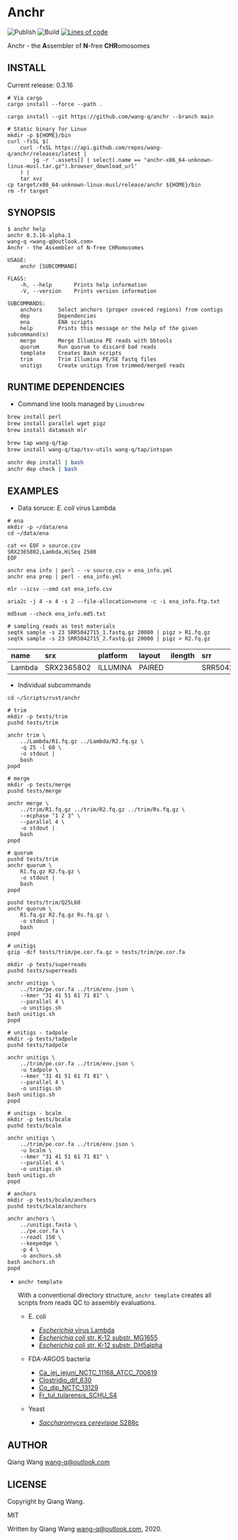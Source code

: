 # Anchr

![Publish](https://github.com/wang-q/anchr/workflows/Publish/badge.svg)
![Build](https://github.com/wang-q/anchr/workflows/Build/badge.svg)
[![Lines of code](https://tokei.ekzhang.com/b1/github/wang-q/anchr?category=code)](https://github.com//wang-q/anchr)

Anchr - the **A**ssembler of **N**-free **CHR**omosomes

## INSTALL

Current release: 0.3.16

```shell script
# Via cargo
cargo install --force --path .

cargo install --git https://github.com/wang-q/anchr --branch main

# Static binary for Linux
mkdir -p ${HOME}/bin
curl -fsSL $(
    curl -fsSL https://api.github.com/repos/wang-q/anchr/releases/latest |
        jq -r '.assets[] | select(.name == "anchr-x86_64-unknown-linux-musl.tar.gz").browser_download_url'
    ) |
    tar xvz
cp target/x86_64-unknown-linux-musl/release/anchr ${HOME}/bin
rm -fr target

```

## SYNOPSIS

```
$ anchr help
anchr 0.3.16-alpha.1
wang-q <wang-q@outlook.com>
Anchr - the Assembler of N-free CHRomosomes

USAGE:
    anchr [SUBCOMMAND]

FLAGS:
    -h, --help       Prints help information
    -V, --version    Prints version information

SUBCOMMANDS:
    anchors     Select anchors (proper covered regions) from contigs
    dep         Dependencies
    ena         ENA scripts
    help        Prints this message or the help of the given subcommand(s)
    merge       Merge Illumina PE reads with bbtools
    quorum      Run quorum to discard bad reads
    template    Creates Bash scripts
    trim        Trim Illumina PE/SE fastq files
    unitigs     Create unitigs from trimmed/merged reads

```

## RUNTIME DEPENDENCIES

* Command line tools managed by `Linuxbrew`

```bash
brew install perl
brew install parallel wget pigz
brew install datamash mlr

brew tap wang-q/tap
brew install wang-q/tap/tsv-utils wang-q/tap/intspan

anchr dep install | bash
anchr dep check | bash

```

## EXAMPLES

* Data soruce: *E. coli* virus Lambda

```shell script
# ena
mkdir -p ~/data/ena
cd ~/data/ena

cat << EOF > source.csv
SRX2365802,Lambda,HiSeq 2500
EOF

anchr ena info | perl - -v source.csv > ena_info.yml
anchr ena prep | perl - ena_info.yml

mlr --icsv --omd cat ena_info.csv

aria2c -j 4 -x 4 -s 2 --file-allocation=none -c -i ena_info.ftp.txt

md5sum --check ena_info.md5.txt

# sampling reads as test materials
seqtk sample -s 23 SRR5042715_1.fastq.gz 20000 | pigz > R1.fq.gz
seqtk sample -s 23 SRR5042715_2.fastq.gz 20000 | pigz > R2.fq.gz

```

| name   | srx        | platform | layout | ilength | srr        | spot     | base  |
|:-------|:-----------|:---------|:-------|:--------|:-----------|:---------|:------|
| Lambda | SRX2365802 | ILLUMINA | PAIRED |         | SRR5042715 | 16540237 | 3.33G |

* Individual subcommands

```shell script
cd ~/Scripts/rust/anchr

# trim
mkdir -p tests/trim
pushd tests/trim

anchr trim \
    ../Lambda/R1.fq.gz ../Lambda/R2.fq.gz \
    -q 25 -l 60 \
    -o stdout |
    bash
popd

# merge
mkdir -p tests/merge
pushd tests/merge

anchr merge \
    ../trim/R1.fq.gz ../trim/R2.fq.gz ../trim/Rs.fq.gz \
    --ecphase "1 2 3" \
    --parallel 4 \
    -o stdout |
    bash
popd

# quorum
pushd tests/trim
anchr quorum \
    R1.fq.gz R2.fq.gz \
    -o stdout |
    bash
popd

pushd tests/trim/Q25L60
anchr quorum \
    R1.fq.gz R2.fq.gz Rs.fq.gz \
    -o stdout |
    bash
popd

# unitigs
gzip -dcf tests/trim/pe.cor.fa.gz > tests/trim/pe.cor.fa

mkdir -p tests/superreads
pushd tests/superreads

anchr unitigs \
    ../trim/pe.cor.fa ../trim/env.json \
    --kmer "31 41 51 61 71 81" \
    --parallel 4 \
    -o unitigs.sh
bash unitigs.sh
popd

# unitigs - tadpole
mkdir -p tests/tadpole
pushd tests/tadpole

anchr unitigs \
    ../trim/pe.cor.fa ../trim/env.json \
    -u tadpole \
    --kmer "31 41 51 61 71 81" \
    --parallel 4 \
    -o unitigs.sh
bash unitigs.sh
popd

# unitigs - bcalm
mkdir -p tests/bcalm
pushd tests/bcalm

anchr unitigs \
    ../trim/pe.cor.fa ../trim/env.json \
    -u bcalm \
    --kmer "31 41 51 61 71 81" \
    --parallel 4 \
    -o unitigs.sh
bash unitigs.sh
popd

# anchors
mkdir -p tests/bcalm/anchors
pushd tests/bcalm/anchors

anchr anchors \
    ../unitigs.fasta \
    ../pe.cor.fa \
    --readl 150 \
    --keepedge \
    -p 4 \
    -o anchors.sh
bash anchors.sh
popd

```

* `anchr template`

  With a conventional directory structure, `anchr template` creates all scripts from reads QC to
  assembly evaluations.

  * E. coli
    * [*Escherichia* virus Lambda](results/e_coli.md#escherichia-virus-lambda)
    * [*Escherichia coli* str. K-12 substr. MG1655](results/e_coli.md#escherichia-coli-str-k-12-substr-mg1655)
    * [*Escherichia coli* str. K-12 substr. DH5alpha](results/e_coli.md#escherichia-coli-str-k-12-substr-dh5alpha)

  * FDA-ARGOS bacteria
    * [Ca_jej_jejuni_NCTC_11168_ATCC_700819](results/fda_argos.md#ca_jej_jejuni_nctc_11168_atcc_700819)
    * [Clostridio_dif_630](results/fda_argos.md#clostridio_dif_630)
    * [Co_dip_NCTC_13129](results/fda_argos.md#co_dip_nctc_13129)
    * [Fr_tul_tularensis_SCHU_S4](results/fda_argos.md#fr_tul_tularensis_schu_s4)

  * Yeast
    * [*Saccharomyces cerevisiae* S288c](results/yeast.md#saccharomyces-cerevisiae-s288c)

## AUTHOR

Qiang Wang <wang-q@outlook.com>

## LICENSE

Copyright by Qiang Wang.

MIT

Written by Qiang Wang <wang-q@outlook.com>, 2020.
